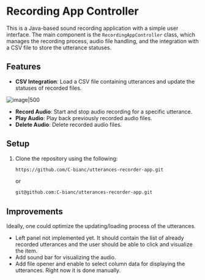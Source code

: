 # Recording App Controller

This is a Java-based sound recording application with a simple user interface. The main component is the `RecordingAppController` class, which manages the recording process, audio file handling, and the integration with a CSV file to store the utterance statuses.

## Features
- **CSV Integration**: Load a CSV file containing utterances and update the statuses of recorded files.

![image|500](https://github.com/user-attachments/assets/b0fb04d5-1a2d-4bcd-afb5-ea2ade01a2c1)

- **Record Audio**: Start and stop audio recording for a specific utterance.
- **Play Audio**: Play back previously recorded audio files.
- **Delete Audio**: Delete recorded audio files.


## Setup

1. Clone the repository using the following:
   ```bash
   https://github.com/C-bianc/utterances-recorder-app.git
   ```

   or

   ```bash
   git@github.com:C-bianc/utterances-recorder-app.git
   ```

## Improvements
Ideally, one could optimize the updating/loading process of the utterances.
- Left panel not implemented yet. It should contain the list of already recorded utterances and the user should be able to click and visualize the item.
- Add sound bar for visualizing the audio.
- Add file opener and enable to select column data for displaying the utterances. Right now it is done manually.

